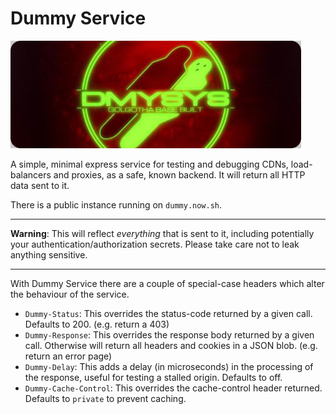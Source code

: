 # Dummy Service

![Dummy Service](./img/dummy_system.png "EVA Dummy Plug System")

A simple, minimal express service for testing and debugging CDNs, load-balancers and proxies, as a safe, known backend.
It will return all HTTP data sent to it.

There is a public instance running on `dummy.now.sh`.

---

**Warning**: This will reflect _everything_ that is sent to it, including potentially your authentication/authorization secrets.
Please take care not to leak anything sensitive.

---

With Dummy Service there are a couple of special-case headers which alter the behaviour of the service.

- `Dummy-Status`: This overrides the status-code returned by a given call. Defaults to 200. (e.g. return a 403)
- `Dummy-Response`: This overrides the response body returned by a given call. Otherwise will return all headers and cookies in a JSON blob. (e.g. return an error page)
- `Dummy-Delay`: This adds a delay (in microseconds) in the processing of the response, useful for testing a stalled origin. Defaults to off.
- `Dummy-Cache-Control`: This overrides the cache-control header returned. Defaults to `private` to prevent caching.
